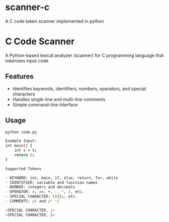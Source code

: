 # scanner-c
A C code token scanner implemented in python

# C Code Scanner

A Python-based lexical analyzer (scanner) for C programming language that tokenizes input code.

## Features
- Identifies keywords, identifiers, numbers, operators, and special characters
- Handles single-line and multi-line comments
- Simple command-line interface

## Usage
```bash
python code.py

Example Input:
int main() {
    int x = 5;
    return 0;
}

Supported Tokens

· KEYWORD: int, main, if, else, return, for, while
· IDENTIFIER: variable and function names
· NUMBER: integers and decimals
· OPERATOR: =, ==, +, -, *, /, etc.
· SPECIAL CHARACTER: (){};, etc.
· COMMENTS: // and /* */

<SPECIAL CHARACTER, ;>
<SPECIAL CHARACTER, }>
